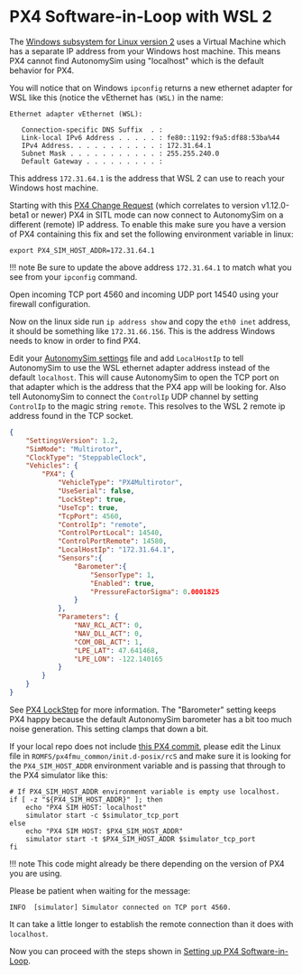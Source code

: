 # PX4 Software-in-Loop with WSL 2

The [Windows subsystem for Linux version 2](https://docs.microsoft.com/en-us/windows/wsl/install-win10) uses a Virtual Machine which has a separate IP address from your Windows host machine. This means PX4 cannot find AutonomySim using "localhost" which is the default behavior for PX4.

You will notice that on Windows `ipconfig` returns a new ethernet adapter for WSL like this (notice the vEthernet has `(WSL)` in the name:

```text
Ethernet adapter vEthernet (WSL):

   Connection-specific DNS Suffix  . :
   Link-local IPv6 Address . . . . . : fe80::1192:f9a5:df88:53ba%44
   IPv4 Address. . . . . . . . . . . : 172.31.64.1
   Subnet Mask . . . . . . . . . . . : 255.255.240.0
   Default Gateway . . . . . . . . . :
```

This address `172.31.64.1` is the address that WSL 2 can use to reach your Windows host machine.

Starting with this [PX4 Change Request](https://github.com/PX4/PX4-Autopilot/commit/1719ff9892f3c3d034f2b44e94d15527ab09cec6) (which correlates to version v1.12.0-beta1 or newer) PX4 in SITL mode can now connect to AutonomySim on a different (remote) IP address.  To enable this make sure you have a version of PX4 containing this fix and set the following environment variable in linux:

```shell
export PX4_SIM_HOST_ADDR=172.31.64.1
```

!!! note
    Be sure to update the above address `172.31.64.1` to match what you see from your `ipconfig` command.

Open incoming TCP port 4560 and incoming UDP port 14540 using your firewall configuration.

Now on the linux side run `ip address show` and copy the `eth0 inet` address, it should be something like `172.31.66.156`.  This is the address Windows needs to know in order to find PX4.

Edit your [AutonomySim settings](settings.md) file and add `LocalHostIp` to tell AutonomySim to use the WSL ethernet adapter address instead of the default `localhost`.  This will cause AutonomySim to open the TCP port on that adapter which is the address that the PX4 app will be looking for.  Also tell AutonomySim to connect the `ControlIp` UDP channel by setting `ControlIp` to the magic string `remote`. This resolves to the WSL 2 remote ip address found in the TCP socket.

```json
{
    "SettingsVersion": 1.2,
    "SimMode": "Multirotor",
    "ClockType": "SteppableClock",
    "Vehicles": {
        "PX4": {
            "VehicleType": "PX4Multirotor",
            "UseSerial": false,
            "LockStep": true,
            "UseTcp": true,
            "TcpPort": 4560,
            "ControlIp": "remote",
            "ControlPortLocal": 14540,
            "ControlPortRemote": 14580,
            "LocalHostIp": "172.31.64.1",
            "Sensors":{
                "Barometer":{
                    "SensorType": 1,
                    "Enabled": true,
                    "PressureFactorSigma": 0.0001825
                }
            },
            "Parameters": {
                "NAV_RCL_ACT": 0,
                "NAV_DLL_ACT": 0,
                "COM_OBL_ACT": 1,
                "LPE_LAT": 47.641468,
                "LPE_LON": -122.140165
            }
        }
    }
}
```

See [PX4 LockStep](px4_lockstep.md) for more information. The "Barometer" setting keeps PX4 happy because the default AutonomySim barometer has a bit too much noise generation.  This setting clamps that down a bit.

If your local repo does not include [this PX4 commit](https://github.com/PX4/PX4-Autopilot/commit/292a66ce417c9769e1a7845fbc9b8d5e68e1cf0b), please edit the Linux file in `ROMFS/px4fmu_common/init.d-posix/rcS` and make sure it is looking for the `PX4_SIM_HOST_ADDR` environment variable and is passing that through to the PX4 simulator like this:

```shell
# If PX4_SIM_HOST_ADDR environment variable is empty use localhost.
if [ -z "${PX4_SIM_HOST_ADDR}" ]; then
    echo "PX4 SIM HOST: localhost"
    simulator start -c $simulator_tcp_port
else
    echo "PX4 SIM HOST: $PX4_SIM_HOST_ADDR"
    simulator start -t $PX4_SIM_HOST_ADDR $simulator_tcp_port
fi
```

!!! note
    This code might already be there depending on the version of PX4 you are using.

Please be patient when waiting for the message:

```text
INFO  [simulator] Simulator connected on TCP port 4560.
```

It can take a little longer to establish the remote connection than it does with `localhost`.

Now you can proceed with the steps shown in [Setting up PX4 Software-in-Loop](px4_sitl.md).
